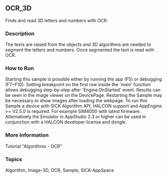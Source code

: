 ## OCR_3D
Finds and read 3D letters and numbers with OCR.
### Description
The texts are raised from the objects and 3D algorithms are needed to segment
the letters and numbers. Once segmented the text is read with OCR.
### How to Run
Starting this sample is possible either by running the app (F5) or
debugging (F7+F10). Setting breakpoint on the first row inside the 'main'
function allows debugging step-by-step after 'Engine.OnStarted' event.
Results can be seen in the image viewer on the DevicePage.
Restarting the Sample may be necessary to show images after loading the webpage.
To run this Sample a device with SICK Algorithm API, HALCON support and
AppEngine >= V2.5.0 is required. For example SIM4000 with latest firmware.
Alternatively the Emulator in AppStudio 2.3 or higher can be used in conjunction
with a HALCON developer license and dongle.
### More Information
Tutorial "Algorithms - OCR"

### Topics
Algorithm, Image-3D, OCR, Sample, SICK-AppSpace